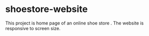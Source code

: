 # shoestore-website
This project is home page of an online shoe store .
 The website is responsive to screen size.
